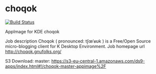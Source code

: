 # choqok
[![Build Status](http://aci.pangea.pub/job/choqok-master-appimage/badge/icon)](http://aci.pangea.pub/job/choqok-mastere-appimage/)

AppImage for KDE choqok

Job description
Choqok ( pronounced: tʃœˈʁʊk ) is a Free/Open Source micro-blogging client for K Desktop Environment.
Job homepage url
http://choqok.gnufolks.org/

S3 Download:
master:
https://s3-eu-central-1.amazonaws.com/ds9-apps/index.html#!/choqok-master-appimage%2F

